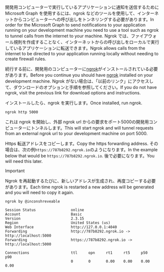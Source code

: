 <!-- markdownlint-disable MD002 MD041 -->

<span data-ttu-id="2dee2-101">開発用コンピューターで実行しているアプリケーションに通知を送信するために Microsoft Graph を使用するには、ngrok などのツールを使用して、インターネットからコンピューターへの呼び出しをトンネリングする必要があります。</span><span class="sxs-lookup"><span data-stu-id="2dee2-101">In order for the Microsoft Graph to send notifications to your application running on your development machine you need to use a tool such as ngrok to tunnel calls from the internet to your machine.</span></span> <span data-ttu-id="2dee2-102">Ngrok では、ファイアウォール規則を作成することなく、インターネットからの呼び出しをローカルで実行しているアプリケーションに転送できます。</span><span class="sxs-lookup"><span data-stu-id="2dee2-102">Ngrok allows calls from the internet to be directed to your application running locally without needing to create firewall rules.</span></span>

<span data-ttu-id="2dee2-103">続行する前に、開発用のコンピューターに[ngrok](https://ngrok.com)がインストールされている必要があります。</span><span class="sxs-lookup"><span data-stu-id="2dee2-103">Before you continue you should have [ngrok](https://ngrok.com) installed on your development machine.</span></span> <span data-ttu-id="2dee2-104">Ngrok がない場合は、「以前のリンク」にアクセスして、ダウンロードのオプションと手順を参照してください。</span><span class="sxs-lookup"><span data-stu-id="2dee2-104">If you do not have ngrok, visit the previous link for download options and instructions.</span></span>

<span data-ttu-id="2dee2-105">インストールしたら、ngrok を実行します。</span><span class="sxs-lookup"><span data-stu-id="2dee2-105">Once installed, run ngrok.</span></span>

```shell
ngrok http 5000
```

<span data-ttu-id="2dee2-106">これは ngrok を開始し、外部 ngrok url からの要求をポート5000の開発用コンピューターにトンネルします。</span><span class="sxs-lookup"><span data-stu-id="2dee2-106">This will start ngrok and will tunnel requests from an external ngrok url to your development machine on port 5000.</span></span>

<span data-ttu-id="2dee2-107">Https 転送アドレスをコピーします。</span><span class="sxs-lookup"><span data-stu-id="2dee2-107">Copy the https forwarding address.</span></span> <span data-ttu-id="2dee2-108">その場合は、次の例`https://787b8292.ngrok.io`のようになります。</span><span class="sxs-lookup"><span data-stu-id="2dee2-108">In the example below that would be `https://787b8292.ngrok.io`.</span></span> <span data-ttu-id="2dee2-109">後で必要になります。</span><span class="sxs-lookup"><span data-stu-id="2dee2-109">You will need this later.</span></span>

> [!IMPORTANT]
> <span data-ttu-id="2dee2-110">Ngrok を再起動するたびに、新しいアドレスが生成され、再度コピーする必要があります。</span><span class="sxs-lookup"><span data-stu-id="2dee2-110">Each time ngrok is restarted a new address will be generated and you will need to copy it again.</span></span>

```shell
ngrok by @inconshreveable

Session Status                online
Account                       Basic
Version                       2.3.15
Region                        United States (us)
Web Interface                 http://127.0.0.1:4040
Forwarding                    http://787b8292.ngrok.io -> http://localhost:5000
Forwarding                    https://787b8292.ngrok.io -> http://localhost:5000

Connections                   ttl     opn     rt1     rt5     p50     p90
                              0       0       0.00    0.00    0.00    0.00
```
